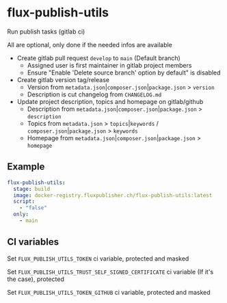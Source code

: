 # flux-publish-utils

Run publish tasks (gitlab ci)

All are optional, only done if the needed infos are available

- Create gitlab pull request `develop` to `main` (Default branch)
    - Assigned user is first maintainer in gitlab project members
    - Ensure "Enable 'Delete source branch' option by default" is disabled
- Create gitlab version tag/release
    - Version from `metadata.json`|`composer.json`|`package.json` > `version`
    - Description is cut changelog from `CHANGELOG.md`
- Update project description, topics and homepage on gitlab/github
    - Description from `metadata.json`|`composer.json`|`package.json` > `description`
    - Topics from `metadata.json` > `topics`|`keywords` / `composer.json`|`package.json` > `keywords`
    - Homepage from `metadata.json`|`composer.json`|`package.json` > `homepage`

## Example

```yaml
flux-publish-utils:
  stage: build
  image: docker-registry.fluxpublisher.ch/flux-publish-utils:latest
  script:
    - "false"
  only:
    - main
```

## CI variables

Set `FLUX_PUBLISH_UTILS_TOKEN` ci variable, protected and masked

Set `FLUX_PUBLISH_UTILS_TRUST_SELF_SIGNED_CERTIFICATE` ci variable (If it's the case), protected

Set `FLUX_PUBLISH_UTILS_TOKEN_GITHUB` ci variable, protected and masked
